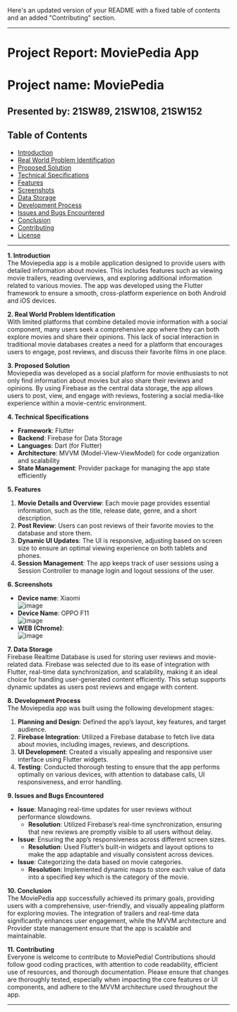 Here's an updated version of your README with a fixed table of contents and an added "Contributing" section.

---

# Project Report: MoviePedia App

# Project name: MoviePedia 
## Presented by: 21SW89, 21SW108, 21SW152

## Table of Contents
- [Introduction](#introduction)
- [Real World Problem Identification](#real-world-problem-identification)
- [Proposed Solution](#proposed-solution)
- [Technical Specifications](#technical-specifications)
- [Features](#features)
- [Screenshots](#screenshots)
- [Data Storage](#data-storage)
- [Development Process](#development-process)
- [Issues and Bugs Encountered](#issues-and-bugs-encountered)
- [Conclusion](#conclusion)
- [Contributing](#contributing)
- [License](#license)

---

**1. Introduction**  
The Moviepedia app is a mobile application designed to provide users with detailed information about movies. This includes features such as viewing movie trailers, reading overviews, and exploring additional information related to various movies. The app was developed using the Flutter framework to ensure a smooth, cross-platform experience on both Android and iOS devices.

**2. Real World Problem Identification**  
With limited platforms that combine detailed movie information with a social component, many users seek a comprehensive app where they can both explore movies and share their opinions. This lack of social interaction in traditional movie databases creates a need for a platform that encourages users to engage, post reviews, and discuss their favorite films in one place.

**3. Proposed Solution**  
Moviepedia was developed as a social platform for movie enthusiasts to not only find information about movies but also share their reviews and opinions. By using Firebase as the central data storage, the app allows users to post, view, and engage with reviews, fostering a social media-like experience within a movie-centric environment.

**4. Technical Specifications**  
- **Framework**: Flutter  
- **Backend**: Firebase for Data Storage  
- **Languages**: Dart (for Flutter)  
- **Architecture**: MVVM (Model-View-ViewModel) for code organization and scalability  
- **State Management**: Provider package for managing the app state efficiently  

**5. Features**  
1. **Movie Details and Overview**: Each movie page provides essential information, such as the title, release date, genre, and a short description.  
2. **Post Review**: Users can post reviews of their favorite movies to the database and store them.  
3. **Dynamic UI Updates**: The UI is responsive, adjusting based on screen size to ensure an optimal viewing experience on both tablets and phones.  
4. **Session Management**: The app keeps track of user sessions using a Session Controller to manage login and logout sessions of the user.  

**6. Screenshots**  
- **Device name**: Xiaomi  
  ![image](https://github.com/user-attachments/assets/49afaa12-50cc-4758-8a5a-a4733f6705d4)  
- **Device Name**: OPPO F11  
  ![image](https://github.com/user-attachments/assets/1ad6b208-6b49-41e4-80c3-7827f36f6ff7)  
- **WEB (Chrome)**:  
  ![image](https://github.com/user-attachments/assets/552238c5-a00d-4483-8469-44f2a7eeabfc)  

**7. Data Storage**  
Firebase Realtime Database is used for storing user reviews and movie-related data. Firebase was selected due to its ease of integration with Flutter, real-time data synchronization, and scalability, making it an ideal choice for handling user-generated content efficiently. This setup supports dynamic updates as users post reviews and engage with content.

**8. Development Process**  
The Moviepedia app was built using the following development stages:  
1. **Planning and Design**: Defined the app’s layout, key features, and target audience.  
2. **Firebase Integration**: Utilized a Firebase database to fetch live data about movies, including images, reviews, and descriptions.  
3. **UI Development**: Created a visually appealing and responsive user interface using Flutter widgets.  
4. **Testing**: Conducted thorough testing to ensure that the app performs optimally on various devices, with attention to database calls, UI responsiveness, and error handling.  

**9. Issues and Bugs Encountered**  
- **Issue**: Managing real-time updates for user reviews without performance slowdowns.  
  - **Resolution**: Utilized Firebase’s real-time synchronization, ensuring that new reviews are promptly visible to all users without delay.  
- **Issue**: Ensuring the app’s responsiveness across different screen sizes.  
  - **Resolution**: Used Flutter’s built-in widgets and layout options to make the app adaptable and visually consistent across devices.  
- **Issue**: Categorizing the data based on movie categories.  
  - **Resolution**: Implemented dynamic maps to store each value of data into a specified key which is the category of the movie.  

**10. Conclusion**  
The MoviePedia app successfully achieved its primary goals, providing users with a comprehensive, user-friendly, and visually appealing platform for exploring movies. The integration of trailers and real-time data significantly enhances user engagement, while the MVVM architecture and Provider state management ensure that the app is scalable and maintainable.

**11. Contributing**  
Everyone is welcome to contribute to MoviePedia! Contributions should follow good coding practices, with attention to code readability, efficient use of resources, and thorough documentation. Please ensure that changes are thoroughly tested, especially when impacting the core features or UI components, and adhere to the MVVM architecture used throughout the app.

---

